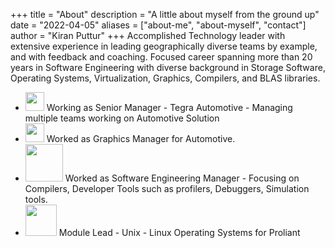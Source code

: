 +++
title = "About"
description = "A little about myself from the ground up"
date = "2022-04-05"
aliases = ["about-me", "about-myself", "contact"]
author = "Kiran Puttur"
+++
Accomplished Technology leader with extensive experience in leading geographically diverse teams by example, and with feedback and coaching. Focused career spanning 
more than 20 years in Software Engineering with diverse background in Storage Software, Operating Systems, Virtualization, Graphics, Compilers, and BLAS libraries.

* <img src="https://store-images.s-microsoft.com/image/apps.20966.13599037783181022.b05b7adf-6b7a-44ae-9a70-9dc9370ea7e6.4cd88c60-6ff1-4b0f-aed6-8e2efa5629c1" width="30">  Working as Senior Manager - Tegra Automotive - Managing multiple teams working on Automotive Solution
* <img src="https://store-images.s-microsoft.com/image/apps.20966.13599037783181022.b05b7adf-6b7a-44ae-9a70-9dc9370ea7e6.4cd88c60-6ff1-4b0f-aed6-8e2efa5629c1" width="30"> Worked as Graphics Manager for Automotive.
* <img src="https://logos-world.net/wp-content/uploads/2020/03/AMD-Symbol.png" width="60"> Worked as Software Engineering Manager - Focusing on Compilers, Developer Tools such as profilers, Debuggers, Simulation tools.
* <img src="https://cdn.freebiesupply.com/images/large/2x/hewlett-packard-logo-black-and-white.png" width="50">  Module Lead - Unix - Linux Operating Systems for Proliant
  

